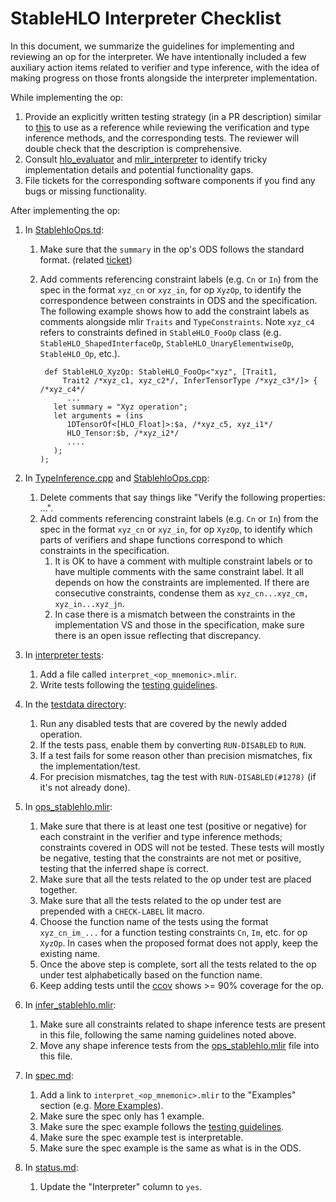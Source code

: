 # StableHLO Interpreter Checklist

In this document, we summarize the guidelines for implementing and reviewing an
op for the interpreter. We have intentionally included a few auxiliary action
items related to verifier and type inference, with the idea of making progress
on those fronts alongside the interpreter implementation.

While implementing the op:

1. Provide an explicitly written testing strategy (in a PR description)
   similar to
   [this](https://github.com/openxla/stablehlo/pull/996#issue-1558631158) to use
   as a reference while reviewing the verification and type inference
   methods, and the corresponding tests. The reviewer will double check that the
   description is comprehensive.
1. Consult
   [hlo_evaluator](https://github.com/tensorflow/tensorflow/blob/master/tensorflow/compiler/xla/hlo/evaluator)
   and
   [mlir_interpreter](https://github.com/tensorflow/tensorflow/tree/master/tensorflow/compiler/xla/mlir_hlo/tools/mlir_interpreter)
   to identify tricky implementation details and potential functionality gaps.
1. File tickets for the corresponding software components if you find any bugs
   or missing functionality.

After implementing the op:

1. In [StablehloOps.td](https://github.com/openxla/stablehlo/blob/main/stablehlo/dialect/StablehloOps.td):
    1. Make sure that the `summary` in the op's ODS follows the standard format.
       (related [ticket](https://github.com/openxla/stablehlo/issues/611))
    1. Add comments referencing constraint labels (e.g. `Cn` or `In`) from the
       spec in the format `xyz_cn` or `xyz_in`, for op `XyzOp`, to identify the
       correspondence between constraints in ODS and the specification. The
       following example shows how to add the constraint labels as comments
       alongside mlir `Traits` and `TypeConstraints`. Note `xyz_c4` refers to
       constraints defined in `StableHLO_FooOp` class (e.g.
       `StableHLO_ShapedInterfaceOp`, `StableHLO_UnaryElementwiseOp`,
       `StableHLO_Op`, etc.).

       ```td
        def StableHLO_XyzOp: StableHLO_FooOp<"xyz", [Trait1,
            Trait2 /*xyz_c1, xyz_c2*/, InferTensorType /*xyz_c3*/]> { /*xyz_c4*/
             ...
          let summary = "Xyz operation";
          let arguments = (ins
             1DTensorOf<[HLO_Float]>:$a, /*xyz_c5, xyz_i1*/
             HLO_Tensor:$b, /*xyz_i2*/
             ....
          );
       );
       ```

1. In [TypeInference.cpp](https://github.com/openxla/stablehlo/blob/main/stablehlo/dialect/TypeInference.cpp)
   and [StablehloOps.cpp](https://github.com/openxla/stablehlo/blob/main/stablehlo/dialect/StablehloOps.cpp):
    1. Delete comments that say things like "Verify the following properties:
       ...".
    1. Add comments referencing constraint labels (e.g. `Cn` or `In`) from the
       spec in the format `xyz_cn` or `xyz_in`, for op `XyzOp`, to identify
       which parts of verifiers and shape functions correspond to which
       constraints in the specification.
        1. It is OK to have a comment with multiple constraint labels or to have
           multiple comments with the same constraint label. It all depends on
           how the constraints are implemented. If there are consecutive constraints,
           condense them as `xyz_cn...xyz_cm, xyz_in...xyz_jn`.
        1. In case there is a mismatch between the constraints in the
           implementation VS and those in the specification, make sure there is
           an open issue reflecting that discrepancy.
1. In [interpreter tests](https://github.com/openxla/stablehlo/tree/main/stablehlo/tests):
    1. Add a file called `interpret_<op_mnemonic>.mlir`.
    1. Write tests following the [testing guidelines](https://github.com/openxla/stablehlo/blob/main/docs/reference.md#testing-guidelines).
1. In the [testdata directory](https://github.com/openxla/stablehlo/tree/main/stablehlo/testdata):
    1. Run any disabled tests that are covered by the newly added operation.
    1. If the tests pass, enable them by converting `RUN-DISABLED` to `RUN`.
    1. If a test fails for some reason other than precision mismatches, fix the
       implementation/test.
    1. For precision mismatches, tag the test with `RUN-DISABLED(#1278)` (if
       it's not already done).
1. In [ops_stablehlo.mlir](https://github.com/openxla/stablehlo/blob/main/stablehlo/tests/ops_stablehlo.mlir):
    1. Make sure that there is at least one test (positive or negative) for each
       constraint in the verifier and type inference methods; constraints
       covered in ODS will not be tested. These tests will mostly be negative,
       testing that the constraints are not met or positive, testing that the
       inferred shape is correct.
    1. Make sure that all the tests related to the op under test are placed
       together.
    1. Make sure that all the tests related to the op under test are
       prepended with a `CHECK-LABEL` lit macro.
    1. Choose the function name of the tests using the format
       `xyz_cn_im_...` for a function testing constraints `Cn`, `Im`,
       etc. for op `XyzOp`. In cases when the proposed format does not
       apply, keep the existing name.
    1. Once the above step is complete, sort all the tests related to the op
       under test alphabetically based on the function name.
    1. Keep adding tests until the [ccov](https://github.com/openxla/stablehlo/blob/main/build_tools/github_actions/ci_build_cmake_code_coverage.sh)
       shows >= 90% coverage for the op.
1. In [infer_stablehlo.mlir](https://github.com/openxla/stablehlo/blob/main/stablehlo/tests/infer_stablehlo.mlir):
    1. Make sure all constraints related to shape inference tests are present
       in this file, following the same naming guidelines noted above.
    1. Move any shape inference tests from the [ops_stablehlo.mlir](https://github.com/openxla/stablehlo/blob/main/stablehlo/tests/ops_stablehlo.mlir)
       file into this file.
1. In [spec.md](link):
    1. Add a link to `interpret_<op_mnemonic>.mlir` to the "Examples" section
       (e.g. [More Examples](https://github.com/openxla/stablehlo/blob/main/docs/spec.md#add)).
    1. Make sure the spec only has 1 example.
    1. Make sure the spec example follows the [testing guidelines](https://github.com/openxla/stablehlo/blob/main/docs/reference.md#testing-guidelines).
    1. Make sure the spec example test is interpretable.
    1. Make sure the spec example is the same as what is in the ODS.
1. In [status.md](https://github.com/openxla/stablehlo/blob/main/docs/status.md):
    1. Update the "Interpreter" column to `yes`.
